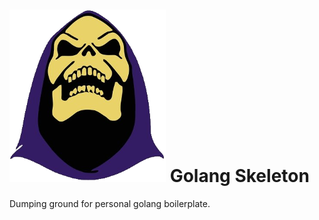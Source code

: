 # ![skeletor](assets/skeletor.png) Golang Skeleton

Dumping ground for personal golang boilerplate.
